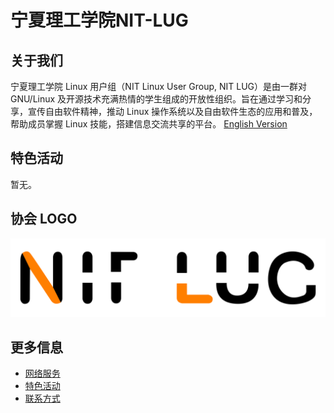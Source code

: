 ---
---

# 宁夏理工学院NIT-LUG

## 关于我们

宁夏理工学院 Linux 用户组（NIT Linux User Group, NIT LUG）是由一群对 GNU/Linux 及开源技术充满热情的学生组成的开放性组织。旨在通过学习和分享，宣传自由软件精神，推动 Linux 操作系统以及自由软件生态的应用和普及，帮助成员掌握 Linux 技能，搭建信息交流共享的平台。
[English Version](intro_english.md)

## 特色活动

暂无。

## 协会 LOGO

![img](/static/logo.png)

## 更多信息

- [网络服务](cips/services/index.md)
- [特色活动](cips/events/index.md)
- [联系方式](cips/contact.md)
